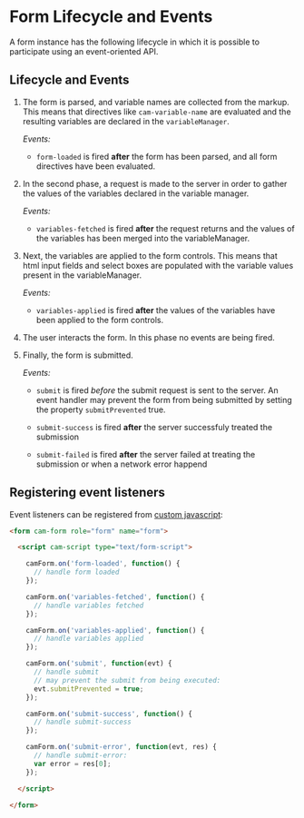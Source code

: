 # Form Lifecycle and Events

A form instance has the following lifecycle in which it is possible to participate using an 
event-oriented API.

## Lifecycle and Events

1. The form is parsed, and variable names are collected from the markup. This means that directives
   like `cam-variable-name` are evaluated and the resulting variables are declared in the
   `variableManager`.

   _Events:_
   * `form-loaded` is fired __after__ the form has been parsed, and all form directives have been
     evaluated.

2. In the second phase, a request is made to the server in order to gather the values of the 
   variables declared in the variable manager.

   _Events:_
   * `variables-fetched` is fired __after__ the request returns and the values of the variables has
     been merged into the variableManager.

3. Next, the variables are applied to the form controls. This means that html input fields and
   select boxes are populated with the variable values present in the variableManager.

   _Events:_
   * `variables-applied` is fired __after__ the values of the variables have been applied to the
     form controls.

4. The user interacts the form. In this phase no events are being fired.

5. Finally, the form is submitted.

   _Events:_

   * `submit` is fired _before_  the submit request is sent to the server. An event handler may
     prevent the form from being submitted by setting the property `submitPrevented` true.

   * `submit-success` is fired __after__ the server successfuly treated the submission

   * `submit-failed` is fired __after__ the server failed at treating the submission
     or when a network error happend

## Registering event listeners

Event listeners can be registered from [custom javascript][javascript]:

```html
<form cam-form role="form" name="form">

  <script cam-script type="text/form-script">

    camForm.on('form-loaded', function() {
      // handle form loaded
    });

    camForm.on('variables-fetched', function() {
      // handle variables fetched
    });

    camForm.on('variables-applied', function() {
      // handle variables applied
    });

    camForm.on('submit', function(evt) {
      // handle submit
      // may prevent the submit from being executed:
      evt.submitPrevented = true;
    });

    camForm.on('submit-success', function() {
      // handle submit-success
    });

    camForm.on('submit-error', function(evt, res) {
      // handle submit-error:
      var error = res[0];
    });

  </script>

</form>
```

[javascript]: javascript.md

